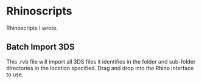 # Rhinoscripts
Rhinoscripts I wrote.

## Batch Import 3DS
This .rvb file will import all 3DS files it identifies in the folder and sub-folder directories in the location specified. Drag and drop into the Rhino interface to use.
